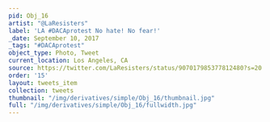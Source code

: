 ```yaml
---
pid: Obj_16
artist: "@LaResisters"
label: 'LA #DACAprotest No hate! No fear!'
_date: September 10, 2017
_tags: "#DACAprotest"
object_type: Photo, Tweet
current_location: Los Angeles, CA
source: https://twitter.com/LaResisters/status/907017985377812480?s=20
order: '15'
layout: tweets_item
collection: tweets
thumbnail: "/img/derivatives/simple/Obj_16/thumbnail.jpg"
full: "/img/derivatives/simple/Obj_16/fullwidth.jpg"
---
```

